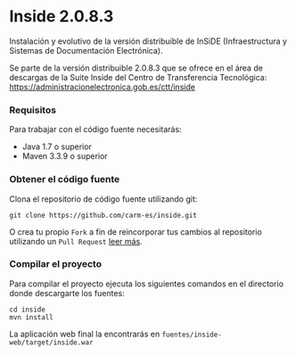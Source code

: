 # Inside 2.0.8.3
Instalación y evolutivo de la versión distribuible de InSiDE (Infraestructura y Sistemas de Documentación Electrónica).

Se parte de la versión distribuible 2.0.8.3 que se ofrece en el área de descargas de la Suite Inside del Centro de Transferencia Tecnológica: https://administracionelectronica.gob.es/ctt/inside



### Requisitos
Para trabajar con el código fuente necesitarás: 

* Java 1.7 o superior
* Maven 3.3.9 o superior

### Obtener el código fuente
Clona el repositorio de código fuente utilizando git:

```
git clone https://github.com/carm-es/inside.git
```

O crea tu propio `Fork` a fin de reincorporar tus cambios al repositorio utilizando un `Pull Request` [leer más](https://help.github.com/articles/fork-a-repo). 


### Compilar el proyecto
Para compilar el proyecto ejecuta los siguientes comandos en el directorio donde descargarte los fuentes:

```
cd inside
mvn install
```

La aplicación web final la encontrarás en `fuentes/inside-web/target/inside.war`

